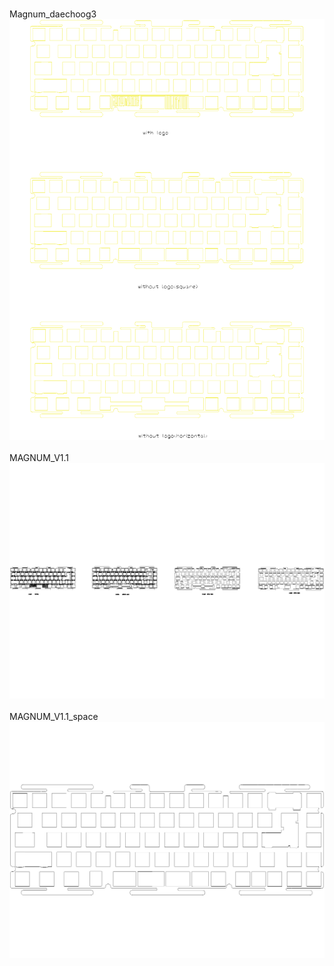 <br/>Magnum_daechoog3<br/>![image](Magnum_daechoog3.png)<br/>
<br/>MAGNUM_V1.1<br/>![image](MAGNUM_V1.1.png)<br/>
<br/>MAGNUM_V1.1_space<br/>![image](MAGNUM_V1.1_space.png)<br/>
